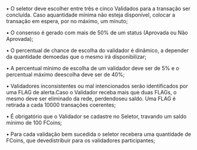 • O seletor deve escolher entre três e cinco Validados para a transação ser concluída. Caso aquantidade mínima não esteja disponível, colocar a transação em espera, por no máximo, um minuto;

• O consenso é gerado com mais de 50% de um status (Aprovada ou Não Aprovada);

• O percentual de chance de escolha do validador é dinâmico, a depender da quantidade demoedas que o mesmo irá disponibilizar;

• A percentual mínimo de escolha de um validador deve ser de 5% e o percentual máximo deescolha deve ser de 40%;

• Validadores inconsistentes ou mal intencionados serão identificados por uma FLAG de alerta.Caso o Validador receba mais que duas FLAGs, o mesmo deve ser eliminado da rede, perdendoseu saldo. Uma FLAG é retirada a cada 10000 transações coerentes;

• É obrigatório que o Validador se cadastre no Seletor, travando um saldo mínimo de 100 FCoins;

• Para cada validação bem sucedida o seletor recebera uma quantidade de FCoins, que devedistribuir para os validadores participantes;